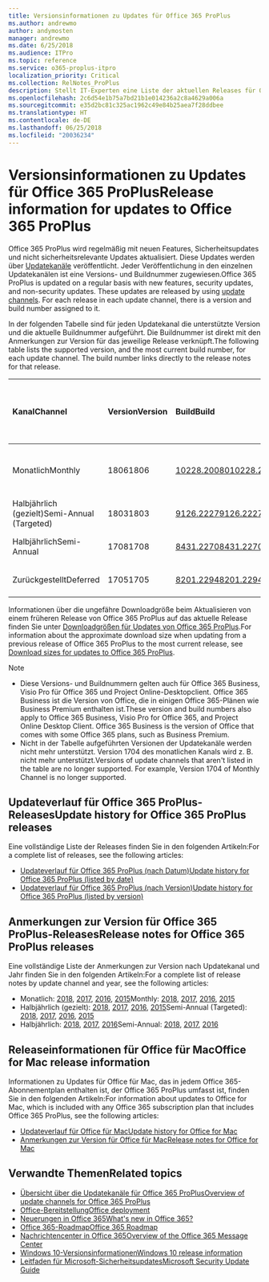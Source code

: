 ```yaml
---
title: Versionsinformationen zu Updates für Office 365 ProPlus
ms.author: andrewmo
author: andymosten
manager: andrewmo
ms.date: 6/25/2018
ms.audience: ITPro
ms.topic: reference
ms.service: o365-proplus-itpro
localization_priority: Critical
ms.collection: RelNotes_ProPlus
description: Stellt IT-Experten eine Liste der aktuellen Releases für Office 365 ProPlus für jeden Updatekanal sowie Links zu Anmerkungen zur Version und zum Updateverlauf zur Verfügung.
ms.openlocfilehash: 2c6d54e1b75a7bd21b1e014236a2c8a4629a006a
ms.sourcegitcommit: e35d2bc81c325ac1962c49e84b25aea7f28ddbee
ms.translationtype: HT
ms.contentlocale: de-DE
ms.lasthandoff: 06/25/2018
ms.locfileid: "20036234"
---
```

# <a name="release-information-for-updates-to-office-365-proplus"></a><span data-ttu-id="dd666-103">Versionsinformationen zu Updates für Office 365 ProPlus</span><span class="sxs-lookup"><span data-stu-id="dd666-103">Release information for updates to Office 365 ProPlus</span></span>

<span data-ttu-id="dd666-p101">Office 365 ProPlus wird regelmäßig mit neuen Features, Sicherheitsupdates und nicht sicherheitsrelevante Updates aktualisiert. Diese Updates werden über [Updatekanäle](https://docs.microsoft.com/deployoffice/overview-of-update-channels-for-office-365-proplus) veröffentlicht. Jeder Veröffentlichung in den einzelnen Updatekanälen ist eine Versions- und Buildnummer zugewiesen.</span><span class="sxs-lookup"><span data-stu-id="dd666-p101">Office 365 ProPlus is updated on a regular basis with new features, security updates, and non-security updates. These updates are released by using [update channels](https://docs.microsoft.com/deployoffice/overview-of-update-channels-for-office-365-proplus). For each release in each update channel, there is a version and build number assigned to it.</span></span> 

<span data-ttu-id="dd666-p102">In der folgenden Tabelle sind für jeden Updatekanal die unterstützte Version und die aktuelle Buildnummer aufgeführt. Die Buildnummer ist direkt mit den Anmerkungen zur Version für das jeweilige Release verknüpft.</span><span class="sxs-lookup"><span data-stu-id="dd666-p102">The following table lists the supported version, and the most current build number, for each update channel. The build number links directly to the release notes for that release.</span></span> 

  
|<span data-ttu-id="dd666-109">**Kanal**</span><span class="sxs-lookup"><span data-stu-id="dd666-109">**Channel**</span></span>|<span data-ttu-id="dd666-110">**Version**</span><span class="sxs-lookup"><span data-stu-id="dd666-110">**Version**</span></span>|<span data-ttu-id="dd666-111">**Build**</span><span class="sxs-lookup"><span data-stu-id="dd666-111">**Build**</span></span>|<span data-ttu-id="dd666-112">**Veröffentlichungsdatum**</span><span class="sxs-lookup"><span data-stu-id="dd666-112">**Release date**</span></span>|<span data-ttu-id="dd666-113">**Aktuelle Version wird unterstützt bis**</span><span class="sxs-lookup"><span data-stu-id="dd666-113">**Current version supported until**</span></span>|
|:-----|:-----|:-----|:-----|:-----|
|<span data-ttu-id="dd666-114">Monatlich</span><span class="sxs-lookup"><span data-stu-id="dd666-114">Monthly</span></span>  <br/> |<span data-ttu-id="dd666-115">1806</span><span class="sxs-lookup"><span data-stu-id="dd666-115">1806</span></span>  <br/> |[<span data-ttu-id="dd666-116">10228.20080</span><span class="sxs-lookup"><span data-stu-id="dd666-116">10228.20080</span></span>](monthly-channel-2018.md#version-1806-june-25)  <br/> | <span data-ttu-id="dd666-117">25. Juni 2018</span><span class="sxs-lookup"><span data-stu-id="dd666-117">June 25, 2018</span></span>  <br/> |<span data-ttu-id="dd666-118">Veröffentlichung von Version 1807</span><span class="sxs-lookup"><span data-stu-id="dd666-118">Version 1806 is released</span></span> <br/>|
|<span data-ttu-id="dd666-119">Halbjährlich (gezielt)</span><span class="sxs-lookup"><span data-stu-id="dd666-119">Semi-Annual (Targeted)</span></span>  <br/> |<span data-ttu-id="dd666-120">1803</span><span class="sxs-lookup"><span data-stu-id="dd666-120">1803</span></span>  <br/> |[<span data-ttu-id="dd666-121">9126.2227</span><span class="sxs-lookup"><span data-stu-id="dd666-121">9126.2227</span></span>](semi-annual-channel-targeted-2018.md#version-1803-june-12)  <br/> | <span data-ttu-id="dd666-122">12. Juni 2018</span><span class="sxs-lookup"><span data-stu-id="dd666-122">June 12, 2018</span></span>  <br/> |<span data-ttu-id="dd666-123">11. September 2018</span><span class="sxs-lookup"><span data-stu-id="dd666-123">September 11, 2018</span></span> <br/>|
|<span data-ttu-id="dd666-124">Halbjährlich</span><span class="sxs-lookup"><span data-stu-id="dd666-124">Semi-Annual</span></span> <br/> |<span data-ttu-id="dd666-125">1708</span><span class="sxs-lookup"><span data-stu-id="dd666-125">1708</span></span>  <br/> | [<span data-ttu-id="dd666-126">8431.2270</span><span class="sxs-lookup"><span data-stu-id="dd666-126">8431.2270</span></span>](semi-annual-channel-2018.md#version-1708-june-12) <br/> |<span data-ttu-id="dd666-127">12. Juni 2018</span><span class="sxs-lookup"><span data-stu-id="dd666-127">June 12, 2018</span></span>  <br/> |<span data-ttu-id="dd666-128">12. März 2019</span><span class="sxs-lookup"><span data-stu-id="dd666-128">March 12, 2019</span></span> <br/>|
|<span data-ttu-id="dd666-129">Zurückgestellt</span><span class="sxs-lookup"><span data-stu-id="dd666-129">Deferred</span></span> <br/> |<span data-ttu-id="dd666-130">1705</span><span class="sxs-lookup"><span data-stu-id="dd666-130">1705</span></span>  <br/> |[<span data-ttu-id="dd666-131">8201.2294</span><span class="sxs-lookup"><span data-stu-id="dd666-131">8201.2294</span></span>](semi-annual-channel-2018.md#version-1705-june-12)  <br/> | <span data-ttu-id="dd666-132">12. Juni 2018</span><span class="sxs-lookup"><span data-stu-id="dd666-132">June 12, 2018</span></span>  <br/> |<span data-ttu-id="dd666-133">10. Juli 2018</span><span class="sxs-lookup"><span data-stu-id="dd666-133">July 10, 2018</span></span> <br/>|

<span data-ttu-id="dd666-134">Informationen über die ungefähre Downloadgröße beim Aktualisieren von einem früheren Release von Office 365 ProPlus auf das aktuelle Release finden Sie unter [Downloadgrößen für Updates von Office 365 ProPlus](download-sizes-office365-proplus-updates.md).</span><span class="sxs-lookup"><span data-stu-id="dd666-134">For information about the approximate download size when updating from a previous release of Office 365 ProPlus to the most current release, see [Download sizes for updates to Office 365 ProPlus](download-sizes-office365-proplus-updates.md).</span></span>

> [!NOTE]
> - <span data-ttu-id="dd666-p103">Diese Versions- und Buildnummern gelten auch für Office 365 Business, Visio Pro für Office 365 und Project Online-Desktopclient. Office 365 Business ist die Version von Office, die in einigen Office 365-Plänen wie Business Premium enthalten ist.</span><span class="sxs-lookup"><span data-stu-id="dd666-p103">These version and build numbers also apply to Office 365 Business, Visio Pro for Office 365, and Project Online Desktop Client. Office 365 Business is the version of Office that comes with some Office 365 plans, such as Business Premium.</span></span>
> - <span data-ttu-id="dd666-p104">Nicht in der Tabelle aufgeführten Versionen der Updatekanäle werden nicht mehr unterstützt. Version 1704 des monatlichen Kanals wird z. B. nicht mehr unterstützt.</span><span class="sxs-lookup"><span data-stu-id="dd666-p104">Versions of update channels that aren't listed in the table are no longer supported. For example, Version 1704 of Monthly Channel is no longer supported.</span></span> 


## <a name="update-history-for-office-365-proplus-releases"></a><span data-ttu-id="dd666-139">Updateverlauf für Office 365 ProPlus-Releases</span><span class="sxs-lookup"><span data-stu-id="dd666-139">Update history for Office 365 ProPlus releases</span></span>

<span data-ttu-id="dd666-140">Eine vollständige Liste der Releases finden Sie in den folgenden Artikeln:</span><span class="sxs-lookup"><span data-stu-id="dd666-140">For a complete list of releases, see the following articles:</span></span>
 - [<span data-ttu-id="dd666-141">Updateverlauf für Office 365 ProPlus (nach Datum)</span><span class="sxs-lookup"><span data-stu-id="dd666-141">Update history for Office 365 ProPlus (listed by date)</span></span>](update-history-office365-proplus-by-date.md)
 - [<span data-ttu-id="dd666-142">Updateverlauf für Office 365 ProPlus (nach Version)</span><span class="sxs-lookup"><span data-stu-id="dd666-142">Update history for Office 365 ProPlus (listed by version)</span></span>](update-history-office365-proplus-by-version.md)

## <a name="release-notes-for-office-365-proplus-releases"></a><span data-ttu-id="dd666-143">Anmerkungen zur Version für Office 365 ProPlus-Releases</span><span class="sxs-lookup"><span data-stu-id="dd666-143">Release notes for Office 365 ProPlus releases</span></span>

<span data-ttu-id="dd666-144">Eine vollständige Liste der Anmerkungen zur Version nach Updatekanal und Jahr finden Sie in den folgenden Artikeln:</span><span class="sxs-lookup"><span data-stu-id="dd666-144">For a complete list of release notes by update channel and year, see the following articles:</span></span>
 - <span data-ttu-id="dd666-145">Monatlich: [2018](monthly-channel-2018.md), [2017](monthly-channel-2017.md), [2016](monthly-channel-2016.md), [2015](monthly-channel-2015.md)</span><span class="sxs-lookup"><span data-stu-id="dd666-145">Monthly: [2018](monthly-channel-2018.md), [2017](monthly-channel-2017.md), [2016](monthly-channel-2016.md), [2015](monthly-channel-2015.md)</span></span>
 - <span data-ttu-id="dd666-146">Halbjährlich (gezielt): [2018](semi-annual-channel-targeted-2018.md), [2017](semi-annual-channel-targeted-2017.md), [2016](semi-annual-channel-targeted-2016.md), [2015](semi-annual-channel-targeted-2015.md)</span><span class="sxs-lookup"><span data-stu-id="dd666-146">Semi-Annual (Targeted): [2018](semi-annual-channel-targeted-2018.md), [2017](semi-annual-channel-targeted-2017.md), [2016](semi-annual-channel-targeted-2016.md), [2015](semi-annual-channel-targeted-2015.md)</span></span>
 - <span data-ttu-id="dd666-147">Halbjährlich: [2018](semi-annual-channel-2018.md), [2017](semi-annual-channel-2017.md), [2016](semi-annual-channel-2016.md)</span><span class="sxs-lookup"><span data-stu-id="dd666-147">Semi-Annual: [2018](semi-annual-channel-2018.md), [2017](semi-annual-channel-2017.md), [2016](semi-annual-channel-2016.md)</span></span>

## <a name="office-for-mac-release-information"></a><span data-ttu-id="dd666-148">Releaseinformationen für Office für Mac</span><span class="sxs-lookup"><span data-stu-id="dd666-148">Office for Mac release information</span></span>

<span data-ttu-id="dd666-149">Informationen zu Updates für Office für Mac, das in jedem Office 365-Abonnementplan enthalten ist, der Office 365 ProPlus umfasst ist, finden Sie in den folgenden Artikeln:</span><span class="sxs-lookup"><span data-stu-id="dd666-149">For information about updates to Office for Mac, which is included with any Office 365 subscription plan that includes Office 365 ProPlus, see the following articles:</span></span>
 - [<span data-ttu-id="dd666-150">Updateverlauf für Office für Mac</span><span class="sxs-lookup"><span data-stu-id="dd666-150">Update history for Office for Mac</span></span>](update-history-office-for-mac.md)
 - [<span data-ttu-id="dd666-151">Anmerkungen zur Version für Office für Mac</span><span class="sxs-lookup"><span data-stu-id="dd666-151">Release notes for Office for Mac</span></span>](release-notes-office-for-mac.md)


## <a name="related-topics"></a><span data-ttu-id="dd666-152">Verwandte Themen</span><span class="sxs-lookup"><span data-stu-id="dd666-152">Related topics</span></span>

- [<span data-ttu-id="dd666-153">Übersicht über die Updatekanäle für Office 365 ProPlus</span><span class="sxs-lookup"><span data-stu-id="dd666-153">Overview of update channels for Office 365 ProPlus</span></span>](https://docs.microsoft.com/deployoffice/overview-of-update-channels-for-office-365-proplus)
- [<span data-ttu-id="dd666-154">Office-Bereitstellung</span><span class="sxs-lookup"><span data-stu-id="dd666-154">Office deployment</span></span>](https://docs.microsoft.com/deployoffice/)
- [<span data-ttu-id="dd666-155">Neuerungen in Office 365</span><span class="sxs-lookup"><span data-stu-id="dd666-155">What's new in Office 365?</span></span>](https://support.office.com/article/95c8d81d-08ba-42c1-914f-bca4603e1426)
- [<span data-ttu-id="dd666-156">Office 365-Roadmap</span><span class="sxs-lookup"><span data-stu-id="dd666-156">Office 365 Roadmap</span></span>](https://products.office.com/business/office-365-roadmap)
- [<span data-ttu-id="dd666-157">Nachrichtencenter in Office 365</span><span class="sxs-lookup"><span data-stu-id="dd666-157">Overview of the Office 365 Message Center</span></span>](https://support.office.com/article/38fb3333-bfcc-4340-a37b-deda509c2093)
- [<span data-ttu-id="dd666-158">Windows 10-Versionsinformationen</span><span class="sxs-lookup"><span data-stu-id="dd666-158">Windows 10 release information</span></span>](https://www.microsoft.com/itpro/windows-10/release-information)
- [<span data-ttu-id="dd666-159">Leitfaden für Microsoft-Sicherheitsupdates</span><span class="sxs-lookup"><span data-stu-id="dd666-159">Microsoft Security Update Guide</span></span>](https://portal.msrc.microsoft.com/)